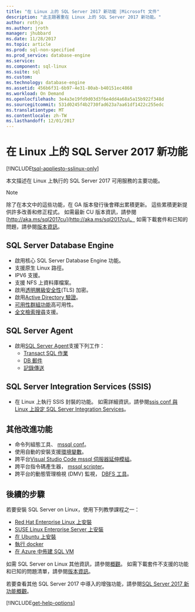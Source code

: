 ```yaml
---
title: "在 Linux 上的 SQL Server 2017 新功能 |Microsoft 文件"
description: "此主題著重在 Linux 上的 SQL Server 2017 新功能。"
author: rothja
ms.author: jroth
manager: jhubbard
ms.date: 11/28/2017
ms.topic: article
ms.prod: sql-non-specified
ms.prod_service: database-engine
ms.service: 
ms.component: sql-linux
ms.suite: sql
ms.custom: 
ms.technology: database-engine
ms.assetid: 456b6f31-6b97-4e31-80ab-b40151ec4868
ms.workload: On Demand
ms.openlocfilehash: 3e4a3e19fd9d03d3f6e4dd4a68a5a15b922f348d
ms.sourcegitcommit: 531d0245f4b2730fad623a7aa61df1422c255edc
ms.translationtype: MT
ms.contentlocale: zh-TW
ms.lasthandoff: 12/01/2017
---
```

# <a name="whats-new-for-sql-server-2017-on-linux"></a>在 Linux 上的 SQL Server 2017 新功能

[!INCLUDE[tsql-appliesto-sslinux-only](../includes/tsql-appliesto-sslinux-only.md)]

本文描述在 Linux 上執行的 SQL Server 2017 可用服務的主要功能。

> [!NOTE]
> 除了在本文中的這些功能，在 GA 版本發行後會釋出累積更新。 這些累積更新提供許多改善和修正程式。 如需最新 CU 版本資訊，請參閱[http://aka.ms/sql2017cu](http://aka.ms/sql2017cu)。 如需下載套件和已知的問題，請參閱[版本資訊](sql-server-linux-release-notes.md)。

## <a name="sql-server-database-engine"></a>SQL Server Database Engine

- 啟用核心 SQL Server Database Engine 功能。
- 支援原生 Linux 路徑。
- IPV6 支援。
- 支援 NFS 上資料庫檔案。
- 啟用[透明層級安全性](sql-server-linux-encrypted-connections.md)(TLS) 加密。
- 啟用[Active Directory 驗證](sql-server-linux-active-directory-authentication.md)。
- [可用性群組功能](sql-server-linux-availability-group-overview.md)高可用性。
- [全文檢索搜尋](sql-server-linux-setup-full-text-search.md)支援。

## <a name="sql-server-agent"></a>SQL Server Agent

- 啟用[SQL Server Agent](sql-server-linux-setup-sql-agent.md)支援下列工作：
  - [Transact SQL 作業](sql-server-linux-run-sql-server-agent-job.md)
  - [DB 郵件](sql-server-linux-db-mail-sql-agent.md)
  - [記錄傳送](sql-server-linux-use-log-shipping.md)

## <a name="sql-server-integration-services-ssis"></a>SQL Server Integration Services (SSIS)

- 在 Linux 上執行 SSIS 封裝的功能。 如需詳細資訊，請參閱[ssis conf 與 Linux 上設定 SQL Server Integration Services](sql-server-linux-configure-ssis.md)。

## <a name="other-improvements"></a>其他改進功能

- 命令列組態工具、 [mssql conf](sql-server-linux-configure-mssql-conf.md)。
- 使用自動的安裝支援[環境變數](sql-server-linux-configure-environment-variables.md)。
- 跨平台[Visual Studio Code mssql 伺服器延伸模組](sql-server-linux-develop-use-vscode.md)。
- 跨平台指令碼產生器， [mssql scripter](https://github.com/Microsoft/sql-xplat-cli/blob/dev/doc/usage_guide.md)。
- 跨平台的動態管理檢視 (DMV) 監視， [DBFS 工具](https://github.com/Microsoft/dbfs)。

## <a name="next-steps"></a>後續的步驟

若要安裝 SQL Server on Linux，使用下列教學課程之一：

- [Red Hat Enterprise Linux 上安裝](quickstart-install-connect-red-hat.md)
- [SUSE Linux Enterprise Server 上安裝](quickstart-install-connect-suse.md)
- [在 Ubuntu 上安裝](quickstart-install-connect-ubuntu.md)
- [執行 docker](quickstart-install-connect-docker.md)
- [在 Azure 中佈建 SQL VM](/azure/virtual-machines/linux/sql/provision-sql-server-linux-virtual-machine?toc=%2fsql%2flinux%2ftoc.json)

如需 SQL Server on Linux 其他資訊，請參閱[概觀](sql-server-linux-overview.md)。 如需下載套件不支援的功能和已知的問題清單，請參閱[版本資訊](sql-server-linux-release-notes.md)。

若要查看其他 SQL Server 2017 中導入的增強功能，請參閱[SQL Server 2017 新功能概觀](../sql-server/what-s-new-in-sql-server-2017.md)。

[!INCLUDE[get-help-options](../includes/paragraph-content/get-help-options.md)]
